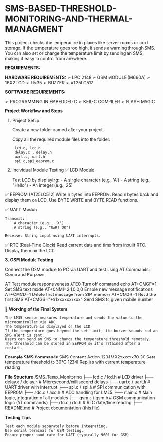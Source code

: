 # SMS-BASED-THRESHOLD-MONITORING-AND-THERMAL-MANAGMENT
This project checks the temperature in places like server rooms or cold storage. If the temperature goes too high, it sends a warning through SMS. You can also set or change the temperature limit by sending an SMS, making it easy to control from anywhere.

**REQUIREMENTS:**

**HARDWARE REQUIREMENTS:**
➢ LPC 2148
➢ GSM MODULE (M660A)
➢ 16X2 LCD
➢ LM35
➢ BUZZER
➢ AT25LC512
  
**SOFTWARE REQUIREMENTS:**

➢ PROGRAMMING IN EMBEDDED C
➢ KEIL-C COMPILER
➢ FLASH MAGIC

**Project Workflow and Steps** 

1. Project Setup

    Create a new folder named after your project.

    Copy all the required module files into the folder:

        lcd.c, lcd.h
        delay.c , delay.h
        uart.c, uart.h
        spi.c,spi_eeprom.c
        

3. Individual Module Testing
✅ LCD Module

    Test LCD by displaying:
       - A single character (e.g., 'A')
       - A string (e.g., "Hello")
       - An integer (e.g., 25)

✅ EEPROM (AT25LC512)
    Write n bytes into EEPROM.
    Read n bytes back and display them on LCD.
    Use BYTE WRITE and BYTE READ functions.

✅ UART Module

    Transmit:
        A character (e.g., 'X')
        A string (e.g., "UART OK")

    Receive: String input using UART interrupts.        

✅ RTC (Real-Time Clock)
    Read current date and time from inbuilt RTC.
    Display them on the LCD.

**3. GSM Module Testing**

Connect the GSM module to PC via UART and test using AT Commands:
Command	Purpose

AT	Test module responsiveness
ATE0	Turn off command echo
AT+CMGF=1	Set SMS text mode
AT+CNMI=2,1,0,0,0	Enable new message notifications
AT+CMGD=1	Delete first message from SIM memory
AT+CMGR=1	Read the first SMS
AT+CMGS="+91xxxxxxxxxx"	Send SMS to given mobile number

**📲 Working of the Final System**
    
    The LM35 sensor measures temperature and sends the value to the microcontroller via ADC.
    The temperature is displayed on the LCD.
    If the temperature goes beyond the set limit, the buzzer sounds and an SMS alert is sent.
    Users can send an SMS to change the temperature threshold remotely.
    The threshold can be stored in EEPROM so it's retained after a restart.
    
**Example SMS Commands**
SMS Content	         Action
1234M92xxxxxx70      30	Sets temperature threshold to 30°C
1234I	             Replies with current temperature reading

**File Structure**
/SMS_Temp_Monitoring
├── lcd.c / lcd.h          # LCD driver
├── delay.c / delay.h      # Microsecond/millisecond delays
├── uart.c / uart.h        # UART driver with interrupt
├── spi.c / spi.h          # SPI communication with EEPROM
├── adc.c / adc.h          # ADC handling for LM35
├── main.c                 # Main logic, integration of all modules
├── gsm.c / gsm.h          # GSM communication logic (AT commands)
├── rtc.c / rtc.h          # RTC date/time reading
├── README.md              # Project documentation (this file)

**Testing Tips**

    Test each module separately before integrating.
    Use serial terminal for GSM testing.
    Ensure proper baud rate for UART (typically 9600 for GSM).

